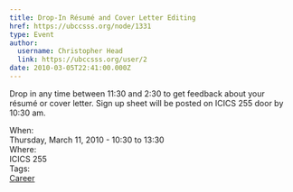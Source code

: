 ```yaml
---
title: Drop-In Résumé and Cover Letter Editing 
href: https://ubccsss.org/node/1331
type: Event
author:
  username: Christopher Head
  link: https://ubccsss.org/user/2
date: 2010-03-05T22:41:00.000Z
---
```


<div class="field field-name-body field-type-text-with-summary field-label-hidden"><div class="field-items"><div class="field-item even"><p>Drop in any time between 11:30 and 2:30 to get feedback about your r&#xE9;sum&#xE9; or cover letter.  Sign up sheet will be posted on ICICS 255 door by 10:30 am.</p>
</div></div></div><div class="field field-name-field-dates field-type-datetime field-label-above"><div class="field-label">When:&#xA0;</div><div class="field-items"><div class="field-item even"><span class="date-display-single">Thursday, March 11, 2010 - <span class="date-display-range"><span class="date-display-start">10:30</span> to <span class="date-display-end">13:30</span></span></span></div></div></div><div class="field field-name-field-location field-type-text field-label-above"><div class="field-label">Where:&#xA0;</div><div class="field-items"><div class="field-item even">ICICS 255</div></div></div>    <footer>
    <div class="field field-name-field-tags field-type-taxonomy-term-reference field-label-above"><div class="field-label">Tags:&#xA0;</div><div class="field-items"><div class="field-item even"><a href="/career">Career</a></div></div></div>      </footer>